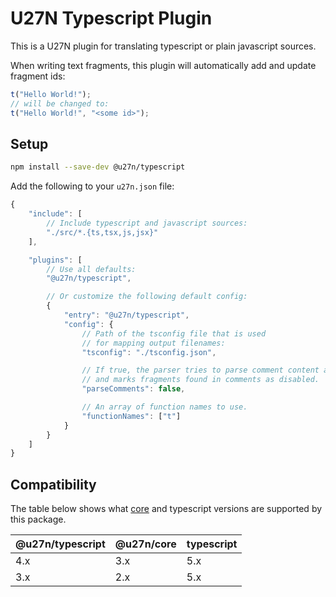 # U27N Typescript Plugin
This is a U27N plugin for translating typescript or plain javascript sources.

When writing text fragments, this plugin will automatically add and update fragment ids:

```ts
t("Hello World!");
// will be changed to:
t("Hello World!", "<some id>");
```

## Setup
```bash
npm install --save-dev @u27n/typescript
```

Add the following to your `u27n.json` file:
```js
{
    "include": [
        // Include typescript and javascript sources:
        "./src/*.{ts,tsx,js,jsx}"
    ],

    "plugins": [
        // Use all defaults:
        "@u27n/typescript",

        // Or customize the following default config:
        {
            "entry": "@u27n/typescript",
            "config": {
                // Path of the tsconfig file that is used
                // for mapping output filenames:
                "tsconfig": "./tsconfig.json",

                // If true, the parser tries to parse comment content as typescript
                // and marks fragments found in comments as disabled.
                "parseComments": false,

                // An array of function names to use.
                "functionNames": ["t"]
            }
        }
    ]
}
```

## Compatibility
The table below shows what [core](https://www.npmjs.com/package/@u27n/core) and typescript versions are supported by this package.

| @u27n/typescript | @u27n/core | typescript |
|-|-|-|
| 4.x | 3.x | 5.x |
| 3.x | 2.x | 5.x |
